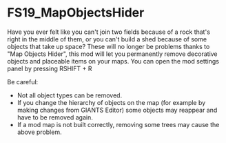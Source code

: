 # FS19_MapObjectsHider

Have you ever felt like you can't join two fields because of a rock that's right in the middle of them, or you can't build a shed because of some objects that take up space?
These will no longer be problems thanks to "Map Objects Hider", this mod will let you permanently remove decorative objects and placeable items on your maps.
You can open the mod settings panel by pressing RSHIFT + R

Be careful:
- Not all object types can be removed.
- If you change the hierarchy of objects on the map (for example by making changes from GIANTS Editor) some objects may reappear and have to be removed again.
- If a mod map is not built correctly, removing some trees may cause the above problem.
